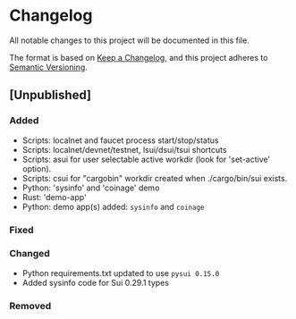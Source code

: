 # Changelog

All notable changes to this project will be documented in this file.

The format is based on [Keep a Changelog](https://keepachangelog.com/en/1.0.0/),
and this project adheres to [Semantic Versioning](https://semver.org/spec/v2.0.0.html).

## [Unpublished]

### Added

- Scripts: localnet and faucet process start/stop/status
- Scripts: localnet/devnet/testnet, lsui/dsui/tsui shortcuts
- Scripts: asui for user selectable active workdir (look for 'set-active' option).
- Scripts: csui for "cargobin" workdir created when ./cargo/bin/sui exists.
- Python: 'sysinfo' and 'coinage' demo
- Rust: 'demo-app'
- Python: demo app(s) added: `sysinfo` and `coinage`

### Fixed

### Changed

- Python requirements.txt updated to use `pysui 0.15.0`
- Added sysinfo code for Sui 0.29.1 types

### Removed
